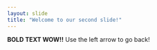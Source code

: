 ```yaml
---
layout: slide
title: "Welcome to our second slide!"
---
```

**BOLD TEXT WOW!!**
Use the left arrow to go back!
